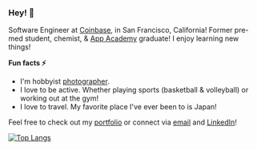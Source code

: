 ### Hey! 👋

Software Engineer at [Coinbase], in San Francisco, California! Former pre-med student, chemist, & [App Academy] graduate! I enjoy learning new things!

**Fun facts ⚡**
- I'm hobbyist [photographer].
- I love to be active. Whether playing sports (basketball & volleyball) or working out at the gym!
- I love to travel. My favorite place I've ever been to is Japan!

Feel free to check out my [portfolio] or connect via [email] and [LinkedIn]!
<!--
**chris510/chris510** is a ✨ _special_ ✨ repository because its `README.md` (this file) appears on your GitHub profile.

Here are some ideas to get you started:

- 🔭 I’m currently working on ...
- 🌱 I’m currently learning ...
- 👯 I’m looking to collaborate on ...
- 🤔 I’m looking for help with ...
- 💬 Ask me about ...
- 📫 How to reach me: ...
-  Pronouns: ...
- ⚡ Fun fact: ...
-->

[![Top Langs](https://github-readme-stats.vercel.app/api/top-langs/?username=chris510&langs_count=8&layout=compact)](https://github.com/anuraghazra/github-readme-stats)

[Coinbase]: https://www.coinbase.com/
[App Academy]:https://www.appacademy.io/
[photographer]: https://www.instagram.com/kris.trin
[portfolio]: https://chris-trinh.com/
[email]: mailto:christrinh5@gmail.com
[LinkedIn]: https://www.linkedin.com/in/trinh-christopher/
